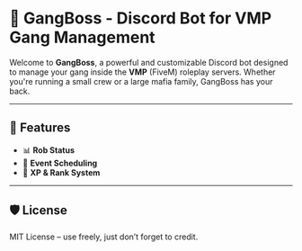 # 🤖 GangBoss - Discord Bot for VMP Gang Management

Welcome to **GangBoss**, a powerful and customizable Discord bot designed to manage your gang inside the **VMP** (FiveM) roleplay servers. Whether you're running a small crew or a large mafia family, GangBoss has your back.

---

## 🚀 Features
- 📊 **Rob Status**  
- 📅 **Event Scheduling**  
- 🧬 **XP & Rank System**  
---


## 🛡️ License

MIT License – use freely, just don’t forget to credit.
